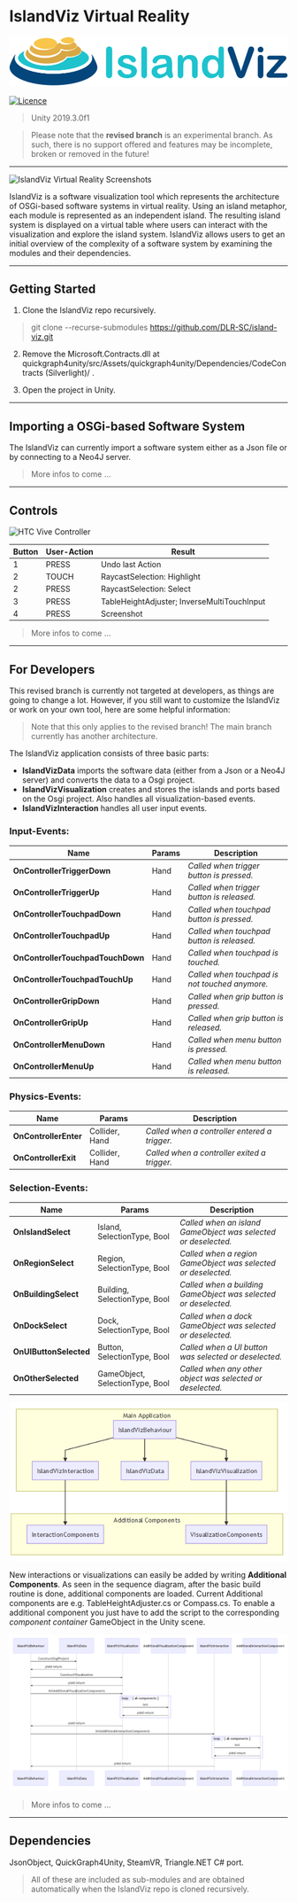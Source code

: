 **<h1>IslandViz Virtual Reality</h1>**

![IslandViz Virtual Reality](./Documentation/Logo_IslandViz-1b_RGB.png)

[![Licence](https://img.shields.io/hexpm/l/plug.svg)](https://github.com/DLR-SC/island-viz/blob/master/LICENSE)

> Unity 2019.3.0f1

> Please note that the __revised branch__ is an experimental branch. As such, there is no support offered and features may be incomplete, broken or removed in the future!

---

![IslandViz Virtual Reality Screenshots](./Documentation/IslandVizScreenshots_2.PNG)

IslandViz is a software visualization tool which represents the architecture of OSGi-based software systems in virtual reality. Using an island metaphor, each module is represented as an independent island. The resulting island system is displayed on a virtual table where users can interact with the visualization and explore the island system. IslandViz allows users to get an initial overview of the complexity of a software system by examining the modules and their dependencies.


---

## Getting Started

1. Clone the IslandViz repo recursively.

> git clone --recurse-submodules https://github.com/DLR-SC/island-viz.git

2. Remove the Microsoft.Contracts.dll at quickgraph4unity/src/Assets/quickgraph4unity/Dependencies/CodeContracts (Silverlight)/ .

3. Open the project in Unity.

---

## Importing a OSGi-based Software System

The IslandViz can currently import a software system either as a Json file or by connecting to a Neo4J server. 

>More infos to come ...

---

## Controls

![HTC Vive Controller](./Documentation/HTCViveController.png)

| Button | User-Action | Result                                     |
|--------|-------------|--------------------------------------------|
| 1      | PRESS       | Undo last Action                           |
| 2      | TOUCH       | RaycastSelection: Highlight                |
| 2      | PRESS       | RaycastSelection: Select                   |
| 3      | PRESS       | TableHeightAdjuster; InverseMultiTouchInput|
| 4      | PRESS       | Screenshot                                 |

>More infos to come ...

---

## For Developers

This revised branch is currently not targeted at developers, as things are going to change a lot. However, if you still want to customize the IslandViz or work on your own tool, here are some helpful information:  

>Note that this only applies to the revised branch! The main branch currently has another architecture.

The IslandViz application consists of three basic parts: 

- __IslandVizData__ imports the software data (either from a Json or a Neo4J server) and converts the data to a Osgi project.
- __IslandVizVisualization__ creates and stores the islands and ports based on the Osgi project. Also handles all visualization-based events.
- __IslandVizInteraction__ handles all user input events.

### Input-Events:

| Name                               | Params | Description                                     |
|------------------------------------|------|-------------------------------------------------|
| __OnControllerTriggerDown__        | Hand | _Called when trigger button is pressed._        |
| __OnControllerTriggerUp__          | Hand | _Called when trigger button is released._       |
| __OnControllerTouchpadDown__       | Hand | _Called when touchpad button is pressed._       |
| __OnControllerTouchpadUp__         | Hand | _Called when touchpad button is released._      |
| __OnControllerTouchpadTouchDown__  | Hand | _Called when touchpad is touched._              |
| __OnControllerTouchpadTouchUp__    | Hand | _Called when touchpad is not touched anymore._  |
| __OnControllerGripDown__           | Hand | _Called when grip button is pressed._           |
| __OnControllerGripUp__             | Hand | _Called when grip button is released._          |
| __OnControllerMenuDown__           | Hand | _Called when menu button is pressed._           |
| __OnControllerMenuUp__             | Hand | _Called when menu button is released._          |

### Physics-Events:

| Name                               | Params             | Description                                     |
|------------------------------------|--------------------|-------------------------------------------------|
| __OnControllerEnter__              | Collider, Hand     | _Called when a controller entered a trigger._   |
| __OnControllerExit__               | Collider, Hand     | _Called when a controller exited a trigger._    |

### Selection-Events:
| Name                               | Params                          | Description                                                      |
|------------------------------------|---------------------------------|------------------------------------------------------------------|
| __OnIslandSelect__                 | Island, SelectionType, Bool     | _Called when an island GameObject was selected or deselected._   |
| __OnRegionSelect__                 | Region, SelectionType, Bool     | _Called when a region GameObject was selected or deselected._    |
| __OnBuildingSelect__               | Building, SelectionType, Bool   | _Called when a building GameObject was selected or deselected._  |
| __OnDockSelect__                   | Dock, SelectionType, Bool       | _Called when a dock GameObject was selected or deselected._      |
| __OnUIButtonSelected__             | Button, SelectionType, Bool     | _Called when a UI button was selected or deselected._            |
| __OnOtherSelected__                | GameObject, SelectionType, Bool | _Called when any other object was selected or deselected._       |


![IslandViz Virtual Reality Screenshots](./Documentation/IslandVizGraph.PNG)

New interactions or visualizations can easily be added by writing __Additional Components__. As seen in the sequence diagram, after the basic build routine is done, additional components are loaded. Current Additional components are e.g. TableHeightAdjuster.cs or Compass.cs. To enable a additional component you just have to add the script to the corresponding _component container_ GameObject in the Unity scene. 

![IslandViz Virtual Reality Screenshots](./Documentation/IslandVizSequence.PNG)

>More infos to come ...

---

## Dependencies
JsonObject, QuickGraph4Unity, SteamVR, Triangle.NET C# port.

> All of these are included as sub-modules and are obtained automatically when the IslandViz repo is cloned recursively.

